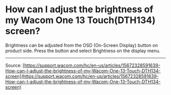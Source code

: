 # How can I adjust the brightness of my Wacom One 13 Touch(DTH134) screen?

Brightness can be adjusted from the OSD (On-Screen Display) button on product side. Press the button and select Brightness on the display menu.

---
Source: [https://support.wacom.com/hc/en-us/articles/15672328591639-How-can-I-adjust-the-brightness-of-my-Wacom-One-13-Touch-DTH134-screen](https://support.wacom.com/hc/en-us/articles/15672328591639-How-can-I-adjust-the-brightness-of-my-Wacom-One-13-Touch-DTH134-screen)
